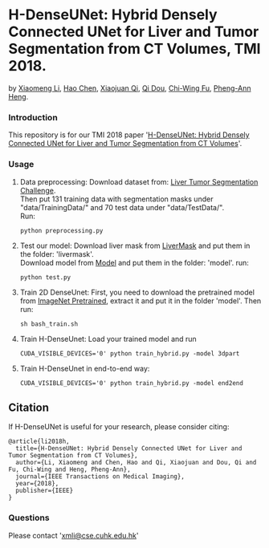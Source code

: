 # H-DenseUNet: Hybrid Densely Connected UNet for Liver and Tumor Segmentation from CT Volumes, TMI 2018. 
by [Xiaomeng Li](https://scholar.google.com/citations?user=uVTzPpoAAAAJ&hl=en), [Hao Chen](http://appsrv.cse.cuhk.edu.hk/~hchen/), [Xiaojuan Qi](https://xjqi.github.io/), [Qi Dou](http://appsrv.cse.cuhk.edu.hk/~qdou/), [Chi-Wing Fu](http://www.cse.cuhk.edu.hk/~cwfu/), [Pheng-Ann Heng](http://www.cse.cuhk.edu.hk/~pheng/). 

### Introduction

This repository is for our TMI 2018 paper '[H-DenseUNet: Hybrid Densely Connected UNet for Liver and Tumor Segmentation from CT Volumes](http://arxiv.org/pdf/1709.07330.pdf)'.


### Usage


1. Data preprocessing: 
   Download dataset from: [Liver Tumor Segmentation Challenge](https://drive.google.com/drive/folders/0B0vscETPGI1-Q1h1WFdEM2FHSUE).   
   Then put 131 training data with segmentation masks under "data/TrainingData/" and 70 test data under "data/TestData/".  
   Run:
   ```shell 
   python preprocessing.py 
   ```


2. Test our model:
   Download liver mask from [LiverMask](https://drive.google.com/file/d/14HxHiOKcJtpbOOvPqx-4XN7_Jrdy1Fby/view?usp=sharing) and put them in the folder: 'livermask'.   
   Download model from [Model](https://drive.google.com/file/d/1Qo4TFR4hf5wVPJSkMqGMEf4O4GjRHRyU/view?usp=sharing) and put them in the folder: 'model'.
   run:
   ```shell
   python test.py
   ```

3. Train 2D DenseUnet:
    First, you need to download the pretrained model from [ImageNet Pretrained](https://drive.google.com/file/d/1HHiPBKPw539LR0Oj5g1gD3FNRkCsxeGi/view?usp=sharing), extract it and put it in the folder 'model'.
    Then run:
   ```shell
   sh bash_train.sh
   ```

4. Train H-DenseUnet:
    Load your trained model and run   
    
   ```shell
   CUDA_VISIBLE_DEVICES='0' python train_hybrid.py -model 3dpart
   ```

5. Train H-DenseUnet in end-to-end way:
    
   ```shell
   CUDA_VISIBLE_DEVICES='0' python train_hybrid.py -model end2end
   ```


## Citation

If H-DenseUNet is useful for your research, please consider citing:

	@article{li2018h,
	  title={H-DenseUNet: Hybrid Densely Connected UNet for Liver and Tumor Segmentation from CT Volumes},
	  author={Li, Xiaomeng and Chen, Hao and Qi, Xiaojuan and Dou, Qi and Fu, Chi-Wing and Heng, Pheng-Ann},
	  journal={IEEE Transactions on Medical Imaging},
	  year={2018},
	  publisher={IEEE}
	}

### Questions

Please contact 'xmli@cse.cuhk.edu.hk'

